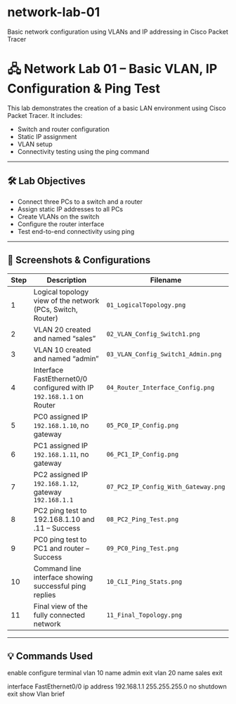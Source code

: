 # network-lab-01
Basic network configuration using VLANs and IP addressing in Cisco Packet Tracer
# 🖧 Network Lab 01 – Basic VLAN, IP Configuration & Ping Test

This lab demonstrates the creation of a basic LAN environment using Cisco Packet Tracer. It includes:
- Switch and router configuration
- Static IP assignment
- VLAN setup
- Connectivity testing using the ping command

---

## 🛠️ Lab Objectives

- Connect three PCs to a switch and a router
- Assign static IP addresses to all PCs
- Create VLANs on the switch
- Configure the router interface
- Test end-to-end connectivity using ping

---

## 🧪 Screenshots & Configurations

| Step | Description | Filename |
|------|-------------|----------|
| 1 | Logical topology view of the network (PCs, Switch, Router) | `01_LogicalTopology.png` |
| 2 | VLAN 20 created and named “sales” | `02_VLAN_Config_Switch1.png` |
| 3 | VLAN 10 created and named “admin” | `03_VLAN_Config_Switch1_Admin.png` |
| 4 | Interface FastEthernet0/0 configured with IP `192.168.1.1` on Router | `04_Router_Interface_Config.png` |
| 5 | PC0 assigned IP `192.168.1.10`, no gateway | `05_PC0_IP_Config.png` |
| 6 | PC1 assigned IP `192.168.1.11`, no gateway | `06_PC1_IP_Config.png` |
| 7 | PC2 assigned IP `192.168.1.12`, gateway `192.168.1.1` | `07_PC2_IP_Config_With_Gateway.png` |
| 8 | PC2 ping test to 192.168.1.10 and .11 – Success | `08_PC2_Ping_Test.png` |
| 9 | PC0 ping test to PC1 and router – Success | `09_PC0_Ping_Test.png` |
| 10 | Command line interface showing successful ping replies | `10_CLI_Ping_Stats.png` |
| 11 | Final view of the fully connected network | `11_Final_Topology.png` |

---

## 💡 Commands Used

enable
configure terminal
vlan 10
name admin
exit
vlan 20
name sales
exit

interface FastEthernet0/0
ip address 192.168.1.1 255.255.255.0
no shutdown
exit
show Vlan brief
